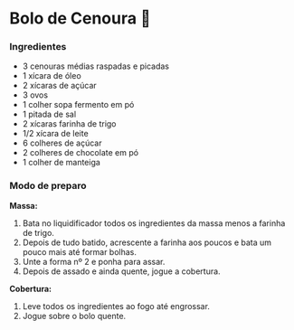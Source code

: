 # Bolo de Cenoura 🎂

### Ingredientes 

- 3 cenouras médias raspadas e picadas
- 1 xícara de óleo
- 2 xícaras de açúcar
- 3 ovos
- 1 colher sopa fermento em pó
- 1 pitada de sal
- 2 xícaras farinha de trigo
- 1/2 xícara de leite
- 6 colheres de açúcar 
- 2 colheres de chocolate em pó
- 1 colher de manteiga

### Modo de preparo

**Massa:**

1. Bata no liquidificador todos os ingredientes da massa menos a farinha de trigo.
2. Depois de tudo batido, acrescente a farinha aos poucos e bata um pouco mais até formar bolhas.
3. Unte a forma nº 2 e ponha para assar.
4. Depois de assado e ainda quente, jogue a cobertura.

**Cobertura:**

1. Leve todos os ingredientes ao fogo até engrossar.
2. Jogue sobre o bolo quente.

